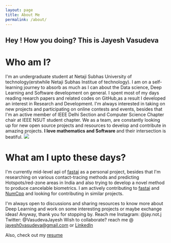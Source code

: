 ```yaml
---
layout: page
title: About Me
permalink: /about/
---
```


## Hey ! How you doing? This is Jayesh Vasudeva
 
 # Who am I?
 I'm an undergraduate student at Netaji Subhas University of technology(erstwhile Netaji Subhas Institue of technology). I am on a self-learning journey to absorb as much as I can about the Data science, Deep Learning and Software development on general. I spent most of my days reading reearch papers and related codes on GitHub,as a result I developed an interest in Research and Development. I'm always interested in taking on new projects and participating on online contests and events, besides that I'm an active member of IEEE Delhi Section and Computer Science Chapter chair at IEEE NSUT student chapter. We as a team, are constantly looking up for new open source projects and resources to develop and contribute in amazing projects.
 <b> I love mathematics and Software </b> and their intersection is beatiful.
![]({{site.baseurl}}/images/profile_pic.png) 

# What am I upto these days?
I'm currently mid-level api of [fastai](https://github.com/fastai/fastai) as a personal project, besides that I'm researching on various contact-tracing methods and predicting Hotspots/red-zone areas in India and also trying to develop a novel method to produce cancelable biometrics. I am actively contributing to [fastai](https://github.com/fastai/fastai) and [NumCpp](https://github.com/dpilger26/NumCpp) and looking for contributing in similar projects.


I'm always open to discussions and sharing resources to know more about Deep Learning and work on some interesting projects or maybe exchange ideas!
Anyway, thank you for stopping by. Reach me
Instagram: @jay.not.j
Twitter: @VasudevaJayesh
Wish to collaborate? reach me @ jayesh0vasudeva@gmail.com or [LinkedIn](https://www.linkedin.com/in/jayesh-vasudeva-2395a218a/)

Also, check out my [resume]()


